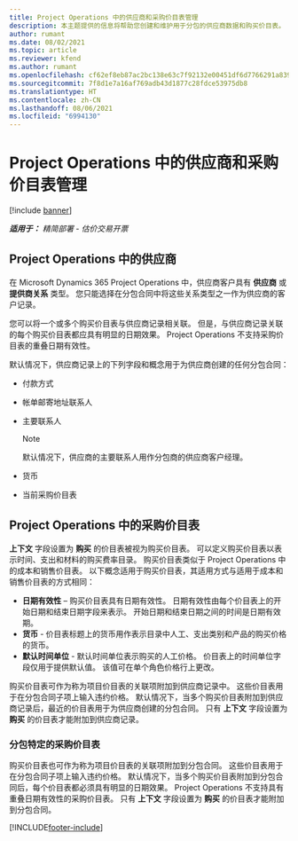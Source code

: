 ```yaml
---
title: Project Operations 中的供应商和采购价目表管理
description: 本主题提供的信息将帮助您创建和维护用于分包的供应商数据和购买价目表。
author: rumant
ms.date: 08/02/2021
ms.topic: article
ms.reviewer: kfend
ms.author: rumant
ms.openlocfilehash: cf62ef8eb87ac2bc138e63c7f92132e00451df6d7766291a8399a94a070799ab
ms.sourcegitcommit: 7f8d1e7a16af769adb43d1877c28fdce53975db8
ms.translationtype: HT
ms.contentlocale: zh-CN
ms.lasthandoff: 08/06/2021
ms.locfileid: "6994130"
---
```

# <a name="vendor-and-purchase-price-list-management-in-project-operations"></a>Project Operations 中的供应商和采购价目表管理

[!include [banner](../../includes/dataverse-preview.md)]

_**适用于：** 精简部署 - 估价交易开票_

## <a name="vendors-in-project-operations"></a>Project Operations 中的供应商

在 Microsoft Dynamics 365 Project Operations 中，供应商客户具有 **供应商** 或 **提供商关系** 类型。 您只能选择在分包合同中将这些关系类型之一作为供应商的客户记录。

您可以将一个或多个购买价目表与供应商记录相关联。 但是，与供应商记录关联的每个购买价目表都应具有明显的日期效果。 Project Operations 不支持采购价目表的重叠日期有效性。

默认情况下，供应商记录上的下列字段和概念用于为供应商创建的任何分包合同：

- 付款方式
- 帐单邮寄地址联系人
- 主要联系人

    > [!NOTE]
    > 默认情况下，供应商的主要联系人用作分包商的供应商客户经理。

- 货币
- 当前采购价目表

## <a name="purchase-price-lists-in-project-operations"></a>Project Operations 中的采购价目表

**上下文** 字段设置为 **购买** 的价目表被视为购买价目表。 可以定义购买价目表以表示时间、支出和材料的购买费率目录。 购买价目表类似于 Project Operations 中的成本和销售价目表。 以下概念适用于购买价目表，其适用方式与适用于成本和销售价目表的方式相同：

- **日期有效性** – 购买价目表具有日期有效性。 日期有效性由每个价目表上的开始日期和结束日期字段来表示。 开始日期和结束日期之间的时间是日期有效期。
- **货币** - 价目表标题上的货币用作表示目录中人工、支出类别和产品的购买价格的货币。
- **默认时间单位** - 默认时间单位表示购买的人工价格。 价目表上的时间单位字段仅用于提供默认值。 该值可在单个角色价格行上更改。

购买价目表可作为称为项目价目表的关联项附加到供应商记录中。 这些价目表用于在分包合同子项上输入违约价格。 默认情况下，当多个购买价目表附加到供应商记录后，最近的价目表用于为供应商创建的分包合同。 只有 **上下文** 字段设置为 **购买** 的价目表才能附加到供应商记录。

### <a name="subcontract-specific-purchase-price-lists"></a>分包特定的采购价目表

购买价目表也可作为称为项目价目表的关联项附加到分包合同。 这些价目表用于在分包合同子项上输入违约价格。 默认情况下，当多个购买价目表附加到分包合同后，每个价目表都必须具有明显的日期效果。 Project Operations 不支持具有重叠日期有效性的采购价目表。 只有 **上下文** 字段设置为 **购买** 的价目表才能附加到分包合同。

[!INCLUDE[footer-include](../../includes/footer-banner.md)]
